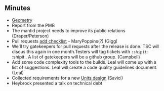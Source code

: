 Minutes
-------

* [Geometry](https://github.com/mantidproject/documents/blob/master/Design/Instrument-2.0/requirements-v2.md)
* Report from the PMB
* The mantid project needs to improve its public relations (Draper/Peterson)
* Pull requests [add checklist](http://www.mantidproject.org/Git_Workflow#Pull_Requests) - MaryPoppins(?) (Gigg)
* We'll try gatekeepers for pull requests after the release is done. TSC will discus this again in one month.Testers will tag tickets with `:shipit:` :shipit:. A list of gatekeepers will be a github group. (Campbell)
* Add some code complexity tools to the builds. Leal will come up with a list of suggestions. Leal will create a code quality guidelines document. (Leal)
* Collected requirements for a new [Units design](https://github.com/mantidproject/documents/blob/master/Design/Units.md) (Savici)
* Heybrock presented a talk on technical debt
